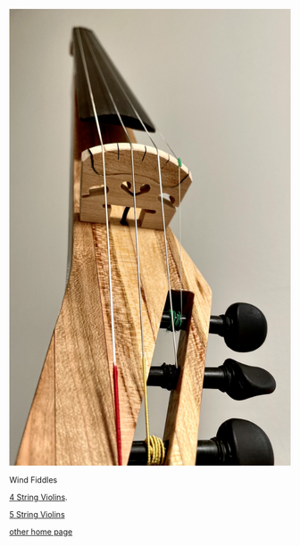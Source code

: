 
![4-string](Images/230116-cherry.png)
<p> Wind Fiddles</p>

[4 String Violins](./4-strings.html).

[5 String Violins](./5-strings.html)

[other home page](./other_home.md)